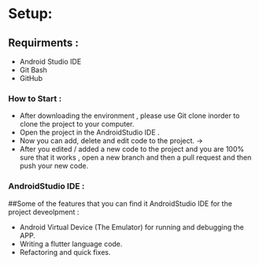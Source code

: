 # Setup:

## Requirments :

* Android Studio IDE 
* Git Bash
* GitHub 

### How to Start : 

* After downloading the environment , please use Git clone inorder to clone the project to your computer.
* Open the project in the AndroidStudio IDE .
* Now you can add, delete and edit code to the project.
->
* After you edited / added a new code to the project and you are 100% sure that it works , open a new branch and then a pull request and then push your new code.


### AndroidStudio IDE :

##Some of the features that you can find it AndroidStudio IDE for the project deveolpment :

* Android Virtual Device (The Emulator) for running and debugging the APP.
* Writing a flutter language code.
* Refactoring and quick fixes.



